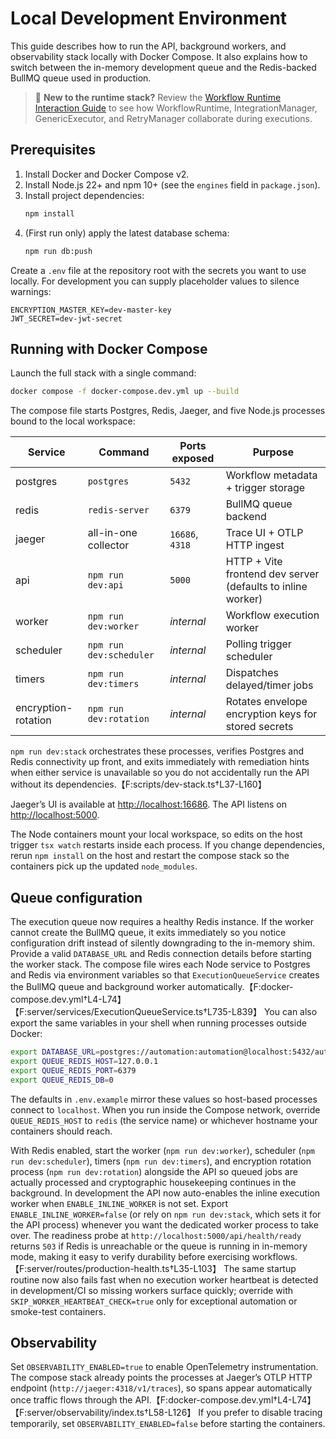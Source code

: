 # Local Development Environment

This guide describes how to run the API, background workers, and observability stack locally with Docker Compose. It also explains how to switch between the in-memory development queue and the Redis-backed BullMQ queue used in production.

> 📘 **New to the runtime stack?** Review the [Workflow Runtime Interaction Guide](../architecture/workflow-runtime-interactions.md) to see how WorkflowRuntime, IntegrationManager, GenericExecutor, and RetryManager collaborate during executions.

## Prerequisites

1. Install Docker and Docker Compose v2.
2. Install Node.js 22+ and npm 10+ (see the `engines` field in `package.json`).
3. Install project dependencies:
   ```bash
   npm install
   ```
4. (First run only) apply the latest database schema:
   ```bash
   npm run db:push
   ```

Create a `.env` file at the repository root with the secrets you want to use locally. For development you can supply placeholder values to silence warnings:

```env
ENCRYPTION_MASTER_KEY=dev-master-key
JWT_SECRET=dev-jwt-secret
```

## Running with Docker Compose

Launch the full stack with a single command:

```bash
docker compose -f docker-compose.dev.yml up --build
```

The compose file starts Postgres, Redis, Jaeger, and five Node.js processes bound to the local workspace:

| Service    | Command                | Ports exposed | Purpose |
| ---------- | --------------------- | ------------- | ------- |
| postgres   | `postgres`             | `5432`        | Workflow metadata + trigger storage |
| redis      | `redis-server`         | `6379`        | BullMQ queue backend |
| jaeger     | all-in-one collector   | `16686`, `4318` | Trace UI + OTLP HTTP ingest |
| api        | `npm run dev:api`      | `5000`        | HTTP + Vite frontend dev server (defaults to inline worker) |
| worker     | `npm run dev:worker`   | _internal_    | Workflow execution worker |
| scheduler  | `npm run dev:scheduler`| _internal_    | Polling trigger scheduler |
| timers     | `npm run dev:timers`   | _internal_    | Dispatches delayed/timer jobs |
| encryption-rotation | `npm run dev:rotation` | _internal_ | Rotates envelope encryption keys for stored secrets |

`npm run dev:stack` orchestrates these processes, verifies Postgres and Redis connectivity up front, and exits immediately with remediation hints when either service is unavailable so you do not accidentally run the API without its dependencies.【F:scripts/dev-stack.ts†L37-L160】

Jaeger’s UI is available at [http://localhost:16686](http://localhost:16686). The API listens on [http://localhost:5000](http://localhost:5000).

The Node containers mount your local workspace, so edits on the host trigger `tsx watch` restarts inside each process. If you change dependencies, rerun `npm install` on the host and restart the compose stack so the containers pick up the updated `node_modules`.

## Queue configuration

The execution queue now requires a healthy Redis instance. If the worker cannot create the BullMQ queue, it exits immediately so you notice configuration drift instead of silently downgrading to the in-memory shim. Provide a valid `DATABASE_URL` and Redis connection details before starting the worker stack. The compose file wires each Node service to Postgres and Redis via environment variables so that `ExecutionQueueService` creates the BullMQ queue and background worker automatically.【F:docker-compose.dev.yml†L4-L74】【F:server/services/ExecutionQueueService.ts†L735-L839】 You can also export the same variables in your shell when running processes outside Docker:

```bash
export DATABASE_URL=postgres://automation:automation@localhost:5432/automation
export QUEUE_REDIS_HOST=127.0.0.1
export QUEUE_REDIS_PORT=6379
export QUEUE_REDIS_DB=0
```

The defaults in `.env.example` mirror these values so host-based processes connect to `localhost`. When you run inside the Compose network, override `QUEUE_REDIS_HOST` to `redis` (the service name) or whichever hostname your containers should reach.

With Redis enabled, start the worker (`npm run dev:worker`), scheduler (`npm run dev:scheduler`), timers (`npm run dev:timers`), and encryption rotation process (`npm run dev:rotation`) alongside the API so queued jobs are actually processed and cryptographic housekeeping continues in the background. In development the API now auto-enables the inline execution worker when `ENABLE_INLINE_WORKER` is not set. Export `ENABLE_INLINE_WORKER=false` (or rely on `npm run dev:stack`, which sets it for the API process) whenever you want the dedicated worker process to take over. The readiness probe at `http://localhost:5000/api/health/ready` returns `503` if Redis is unreachable or the queue is running in in-memory mode, making it easy to verify durability before exercising workflows.【F:server/routes/production-health.ts†L35-L103】 The same startup routine now also fails fast when no execution worker heartbeat is detected in development/CI so missing workers surface quickly; override with `SKIP_WORKER_HEARTBEAT_CHECK=true` only for exceptional automation or smoke-test containers.

## Observability

Set `OBSERVABILITY_ENABLED=true` to enable OpenTelemetry instrumentation. The compose stack already points the processes at Jaeger’s OTLP HTTP endpoint (`http://jaeger:4318/v1/traces`), so spans appear automatically once traffic flows through the API.【F:docker-compose.dev.yml†L4-L74】【F:server/observability/index.ts†L58-L126】 If you prefer to disable tracing temporarily, set `OBSERVABILITY_ENABLED=false` before starting the containers.

